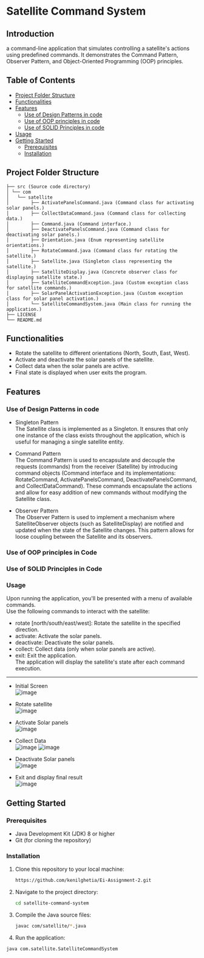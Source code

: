 # Satellite Command System


## Introduction
a command-line application that simulates controlling a satellite's actions using predefined commands. It demonstrates the Command Pattern, Observer Pattern, and Object-Oriented Programming (OOP) principles.

## Table of Contents

- [Project Folder Structure](#project-folder-structure)
- [Functionalities](#functionalities)
- [Features](#features)
  - [Use of Design Patterns in code](#use-of-design-patterns-in-code)
  - [Use of OOP principles in code](#use-of-oop-principles-in-code)
  - [Use of SOLID Principles in code](#use-of-solid-principles-in-code)
- [Usage](#usage)
- [Getting Started](#getting-started)
  - [Prerequisites](#prerequisites)
  - [Installation](#installation)

## Project Folder Structure

    ├── src (Source code directory)
    │ └── com
    │   └── satellite
    │        ├── ActivatePanelsCommand.java (Command class for activating solar panels.)
    │        ├── CollectDataCommand.java (Command class for collecting data.)
    │        ├── Command.java (Command interface.)
    │        ├── DeactivatePanelsCommand.java (Command class for deactivating solar panels.)
    │        ├── Orientation.java (Enum representing satellite orientations.)
    │        ├── RotateCommand.java (Command class for rotating the satellite.)
    │        ├── Satellite.java (Singleton class representing the satellite.)
    │        ├── SatelliteDisplay.java (Concrete observer class for displaying satellite state.)
    │        ├── SatelliteCommandException.java (Custom exception class for satellite commands.)
    │        ├── SolarPanelActivationException.java (Custom exception class for solar panel activation.)
    │        └── SatelliteCommandSystem.java (Main class for running the application.)
    ├── LICENSE
    └── README.md

## Functionalities

- Rotate the satellite to different orientations (North, South, East, West).
- Activate and deactivate the solar panels of the satellite.
- Collect data when the solar panels are active.
- Final state is displayed when user exits the program.

## Features
### Use of Design Patterns in code

- Singleton Pattern  
The Satellite class is implemented as a Singleton. It ensures that only one instance of the class exists throughout the application, which is useful for managing a single satellite entity.

- Command Pattern  
The Command Pattern is used to encapsulate and decouple the requests (commands) from the receiver (Satellite) by introducing command objects (Command interface and its implementations: RotateCommand, ActivatePanelsCommand, DeactivatePanelsCommand, and CollectDataCommand). These commands encapsulate the actions and allow for easy addition of new commands without modifying the Satellite class.

- Observer Pattern  
The Observer Pattern is used to implement a mechanism where SatelliteObserver objects (such as SatelliteDisplay) are notified and updated when the state of the Satellite changes. This pattern allows for loose coupling between the Satellite and its observers.


### Use of OOP principles in Code

### Use of SOLID Principles in Code


### Usage
Upon running the application, you'll be presented with a menu of available commands.  
Use the following commands to interact with the satellite:  
- rotate [north/south/east/west]: Rotate the satellite in the specified direction.  
- activate: Activate the solar panels.  
- deactivate: Deactivate the solar panels.  
- collect: Collect data (only when solar panels are active).  
- exit: Exit the application.  
The application will display the satellite's state after each command execution.

---

- Initial Screen  
  ![image](https://github.com/kenilghetia/Ei-Assignment-2/assets/91539303/4564776d-1743-43fb-bf0c-297fdd64dcb9)
- Rotate satellite  
  ![image](https://github.com/kenilghetia/Ei-Assignment-2/assets/91539303/97d90f12-5a1b-4e9c-8de3-20a01cccb828)
- Activate Solar panels  
  ![image](https://github.com/kenilghetia/Ei-Assignment-2/assets/91539303/dcd1369f-e2c6-49b3-ac4b-3fe4eeeb6b76)

- Collect Data  
  ![image](https://github.com/kenilghetia/Ei-Assignment-2/assets/91539303/f2dd805c-6ba7-4e08-96e0-2fbea82542f6)
  ![image](https://github.com/kenilghetia/Ei-Assignment-2/assets/91539303/0135f8f6-8993-466f-89da-a1303eea113c)
  
- Deactivate Solar panels  
  ![image](https://github.com/kenilghetia/Ei-Assignment-2/assets/91539303/bf7ee20b-4053-405a-8248-c37125947da4)

- Exit and display final result  
  ![image](https://github.com/kenilghetia/Ei-Assignment-2/assets/91539303/eb6df6f8-a7e2-415e-bb06-4acf9023e016)



## Getting Started

### Prerequisites

- Java Development Kit (JDK) 8 or higher
- Git (for cloning the repository)

### Installation

1. Clone this repository to your local machine:
   ```bash
   https://github.com/kenilghetia/Ei-Assignment-2.git
2. Navigate to the project directory:
   ```bash
   cd satellite-command-system
3. Compile the Java source files:
   ```bash
   javac com/satellite/*.java
4. Run the application:
  ```bash
  java com.satellite.SatelliteCommandSystem
  ```
